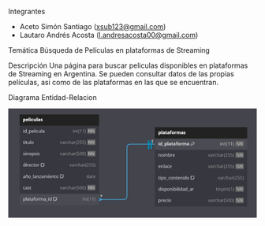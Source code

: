 Integrantes
- Aceto Simón Santiago (xsub123@gmail.com)
- Lautaro Andrés Acosta (l.andresacosta00@gmail.com)

Temática
Búsqueda de Películas en plataformas de Streaming

Descripción
Una página para buscar peliculas disponibles en plataformas de Streaming en Argentina.
Se pueden consultar datos de las propias películas, asi como de las plataformas en las que se encuentran.


Diagrama Entidad-Relacion

![](images/der.png)
